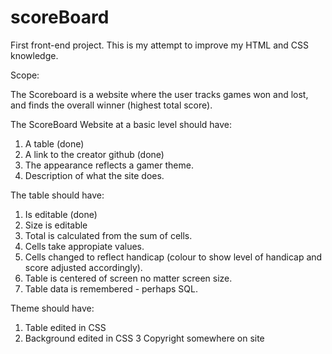 # scoreBoard
First front-end project. This is my attempt to improve my HTML and CSS knowledge.

Scope:

The Scoreboard is a website where the user tracks games won and lost, and finds the overall winner (highest total score). 

The ScoreBoard Website at a basic level should have:
1. A table (done)
2. A link to the creator github (done)
3. The appearance reflects a gamer theme. 
4. Description of what the site does. 


The table should have:
1. Is editable (done)
2. Size is editable 
3. Total is calculated from the sum of cells.
4. Cells take appropiate values.
5. Cells changed to reflect handicap (colour to show level of handicap and score adjusted accordingly).
6. Table is centered of screen no matter screen size.
7. Table data is remembered - perhaps SQL. 

Theme should have:
1. Table edited in CSS
2. Background edited in CSS
3 Copyright somewhere on site
